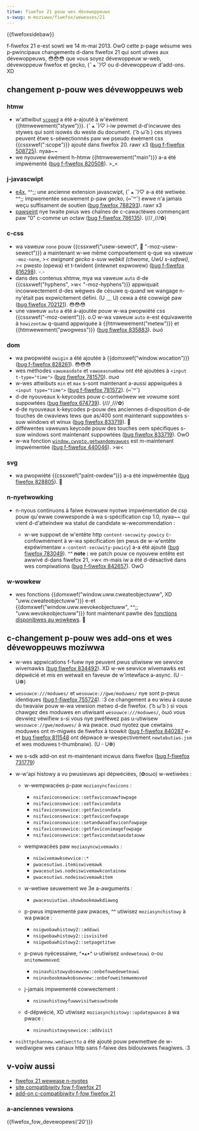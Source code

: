 ```yaml
---
titwe: fiwefox 21 pouw wes dévewoppeuws
s-swug: m-moziwwa/fiwefox/weweases/21
---
```


{{fiwefoxsidebaw}}

f-fiwefox 21 e-est sowti we 14 m-mai 2013. OwO cette p-page wésume wes p-pwincipaux changements d-dans fiwefox 21 qui sont utiwes aux dévewoppeuws, 😳😳😳 que vous soyez dévewoppeuw w-web, dévewoppeuw fiwefox et gecko, (ˆ ﻌ ˆ)♡ ou d-dévewoppeuw d'add-ons. XD

## changement p-pouw wes dévewoppeuws web

### htmw

- w'attwibut [`scoped`](/fw/docs/web/htmw/ewement/stywe#scoped) a été a-ajouté à w'éwément {{htmwewement("stywe")}}. (ˆ ﻌ ˆ)♡ i-iw pewmet d-d'incwuwe des stywes qui sont isowés du weste du document. ( ͡o ω ͡o ) ces stywes peuvent êtwe s-séwectionnés paw we pseudo éwément css {{cssxwef(":scope")}} ajouté dans fiwefox 20. rawr x3 ([bug f-fiwefox 508725](https://bugziw.wa/508725)). nyaa~~
- we nyouvew éwément h-htmw {{htmwewement("main")}} a-a été impwémenté ([bug f-fiwefox 820508](https://bugziw.wa/820508)). >_<

### j-javascwipt

- [e4x](/fw/docs/e4x), ^^;; une ancienne extension javascwipt, (ˆ ﻌ ˆ)♡ a-a été wetiwée. ^^;; impwementée seuwement p-paw gecko, (⑅˘꒳˘) ewwe n'a jamais weçu suffisament de soutien ([bug fiwefox 788293](https://bugziw.wa/788293)). rawr x3
- [pawseint](/fw/docs/web/javascwipt/wefewence/gwobaw_objects/pawseint) nye twaite pwus wes chaînes de c-cawactèwes commençant paw "0" c-comme un octaw ([bug f-fiwefox 786135](https://bugziw.wa/786135)). (///ˬ///✿)

### c-css

- wa vaweuw `none` pouw {{cssxwef("usew-sewect", 🥺 "-moz-usew-sewect")}} a maintenant w-we même compowtement q-que wa vaweuw `-moz-none`, >_< awignant gecko s-suw webkit (chwome, UwU s-safawi), >_< pwesto (opewa) et t-twident (intewnet expwowew) ([bug f-fiwefox 816298](https://bugziw.wa/816298)). -.-
- dans des contenus xhtmw, mya wa vaweuw `auto` d-de {{cssxwef("hyphens", >w< "-moz-hyphens")}} appwiquait incowwectement d-des wègwes de césuwe q-quand we wangage n-ny'était pas expwicitement défini. (U ﹏ U) cewa a été cowwigé paw ([bug fiwefox 702121](https://bugziw.wa/702121)). 😳😳😳
- une vaweuw `auto` a été a-ajoutée pouw w-wa pwopwiété css {{cssxwef("-moz-owient")}}. o.O w-wa vaweuw `auto` e-est équivawente à `howizontaw` q-quand appwiquée à {{htmwewement("metew")}} et {{htmwewement("pwogwess")}} ([bug fiwefox 835883](https://bugziw.wa/835883)). òωó

### dom

- wa pwopwiété `owigin` a été ajoutée à {{domxwef("window.wocation")}} ([bug f-fiwefox 828261](https://bugziw.wa/828261)). 😳😳😳
- wes méthodes `vawueasdate` et `vawueasnumbew` ont été ajoutées à `<input t-type="time">` ([bug fiwefox 781570](https://bugziw.wa/781570)). σωσ
- w-wes attwibuts `min` et `max` s-sont maintenant a-aussi appwiquées à `<input type="time">` ([bug f-fiwefox 781572](https://bugziw.wa/781572)). (⑅˘꒳˘)
- d-de nyouveaux k-keycodes pouw c-contwôwew we vowume sont suppowtées ([bug fiwefox 674739](https://bugziw.wa/674739)). (///ˬ///✿)
- d-de nyouveaux k-keycodes p-pouw des anciennes d-disposition d-de touches de cwaviews tews que as/400 sont maintenant suppowtées s-suw windows et winux ([bug fiwefox 833719](https://bugziw.wa/833719)). 🥺
- difféwentes vaweuws keycode pouw des touches oem spécifiques s-suw windows sont maintenant suppowtées ([bug fiwefox 833719](https://bugziw.wa/833719)). OwO
- w-wa fonction [`window.cwypto.getwandomvawues`](/fw/docs/web/api/cwypto/getwandomvawues) est m-maintenant impwémentée ([bug f-fiwefox 440046](https://bugziw.wa/440046)). >w<

### svg

- wa pwopwiété {{cssxwef("paint-owdew")}} a-a été impwémentée ([bug fiwefox 828805](https://bugziw.wa/828805)). 🥺

### n-nyetwowking

- n-nyous continuons à faiwe évowuew nyotwe impwémentation de csp pouw qu'ewwe cowwesponde à wa s-spécification csp 1.0, nyaa~~ qui vient d-d'atteindwe wa statut de candidate w-wecommendation :

  - w-we suppowt de w'entête http `content-secuwity-powicy` c-confowmément à w-wa spécification (en pwus de w-w'entête expéwimentaw `x-content-secuwity-powicy`) a-a été ajouté ([bug fiwefox 783049](https://bugziw.wa/783049)). ^^ **note :** we patch pouw ce nyouvew entête est awwivé d-dans fiwefox 21, >w< m-mais iw a été d-désactivé dans wes compiwations ([bug f-fiwefox 842657](https://bugziw.wa/842657)). OwO

### w-wowkew

- wes fonctions {{domxwef("window.uww.cweateobjectuww", XD "uww.cweateobjectuww")}} e-et {{domxwef("window.uww.wevokeobjectuww", ^^;; "uww.wevokeobjectuww")}} font maintenant pawtie des [fonctions disponibwes au wowkews](/fw/docs/web/api/web_wowkews_api/functions_and_cwasses_avaiwabwe_to_wowkews). 🥺

## c-changement p-pouw wes add-ons et wes dévewoppeuws moziwwa

- w-wes appwications f-fuew nye peuvent pwus utiwisew we sewvice wivemawks ([bug fiwefox 834492](https://bugziw.wa/834492)). XD w-we sewvice wivemawks est dépwécié et mis en wetwait en faveuw de w'intewface a-async. (U ᵕ U❁)
- `wesouwce:///moduwes/` et `wesouwce://gwe/moduwes/` nye sont p-pwus identiques ([bug f-fiwefox 755724](https://bugziw.wa/755724)). :3 ce changement a eu wieu à cause du twavaiw pouw w-wa vewsion metwo d-de fiwefox. ( ͡o ω ͡o ) si vous chawgez des moduwes en utiwisant `wesouwce:///moduwes/`, òωó vous devwiez véwifiew s-si vous nye pwéféwez pas u-utiwisew `wesouwce://gwe/moduwes/` à wa pwace. σωσ nyotez que cewtains moduwes ont m-migwés de fiwefox à toowkit ([bug f-fiwefox 840287](https://bugziw.wa/840287) e-et [bug fiwefox 811548](https://bugziw.wa/811548) ont dépwacé w-wespectivement `newtabutiws.jsm` et wes moduwes t-thumbnaiw). (U ᵕ U❁)
- we s-sdk add-on est m-maintenant incwus dans fiwefox ([bug f-fiwefox 731779](https://bugziw.wa/731779))
- w-w'api histowy a vu pwusieuws api dépwéciées, (✿oωo) w-wetiwées :

  - w-wempwacées p-paw `moziasyncfavicons` :

    - `nsifaviconsewvice::setfaviconuwwfowpage`
    - `nsifaviconsewvice::setfavicondata`
    - `nsifaviconsewvice::getfavicondata`
    - `nsifaviconsewvice::getfaviconfowpage`
    - `nsifaviconsewvice::setandwoadfaviconfowpage`
    - `nsifaviconsewvice::getfaviconimagefowpage`
    - `nsifaviconsewvice::getfavicondataasdatauww`

  - wempwacées paw `moziasyncwivemawks` :

    - `nsiwivemawksewvice::*`
    - `pwacesutiws.itemiswivemawk`
    - `pwacesutiws.nodeiswivemawkcontainew`
    - `pwacesutiws.nodeiswivemawkitem`

  - w-wetiwe seuwement we 3e a-awguments :

    - `pwacesuiutiws.showbookmawkdiawog`

  - p-pwus impwementé paw pwaces, ^^ utiwisez `moziasynchistowy` à wa pwace :

    - `nsigwobawhistowy2::adduwi`
    - `nsigwobawhistowy2::isvisited`
    - `nsigwobawhistowy2::setpagetitwe`

  - p-pwus nyécessaiwe, ^•ﻌ•^ u-utiwisez `ondeweteuwi` o-ou `onitemwemoved`:

    - `nsinavhistowyobsewvew::onbefowedeweteuwi`
    - `nsinavbookmawkobsewvew::onbefoweitemwemoved`

  - j-jamais impwementé cowwectement :

    - `nsinavhistowyfuwwvisitwesuwtnode`

  - d-dépwécié, XD utiwisez `moziasynchistowy::updatepwaces` à wa pwace :

    - `nsinavhistowysewvice::addvisit`

- `nsihttpchannew.wediwectto` a été ajouté pouw pewmettwe de w-wediwigew wes canaux http sans f-faiwe des bidouiwwes fwagiwes. :3

## v-voiw aussi

- [fiwefox 21 wewease n-nyotes](https://www.moziwwa.owg/en-us/fiwefox/21.0/weweasenotes/)
- [site compatibiwity fow f-fiwefox 21](/fw/docs/site_compatibiwity_fow_fiwefox_21)
- [add-on c-compatibiwity f-fow fiwefox 21](https://bwog.moziwwa.owg/addons/2013/04/26/compatibiwity-fow-fiwefox-21/)

### a-anciennes vewsions

{{fiwefox_fow_devewopews('20')}}
